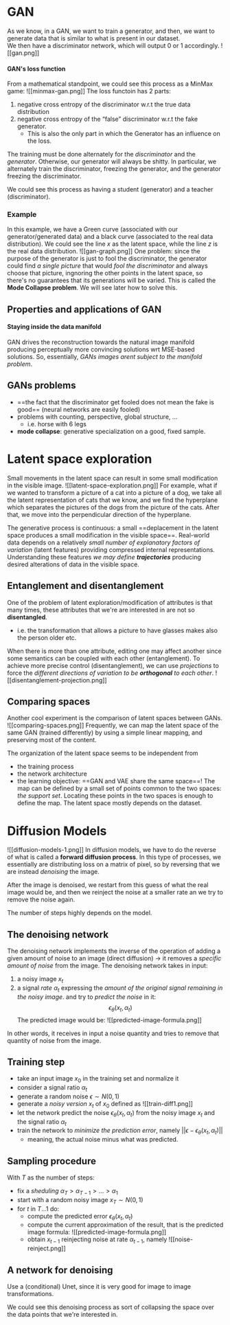 # GAN
As we know, in a GAN, we want to train a generator, and then, we want to generate data that  is similar to what is present in our dataset.  
We then have a discriminator network, which  will output 0 or 1 accordingly. 
![[gan.png]]

#### GAN's loss function
From a mathematical standpoint, we could see this process as a MinMax game:
![[minmax-gan.png]]
The loss functoin has 2 parts:
1. negative cross entropy of the discriminator w.r.t the true data distribution 
2. negative cross entropy of the “false” discriminator w.r.t the fake generator. 
	- This is also the only part in which the Generator has an influence on the loss. 

The training must be done alternately for the _discriminator_ and the _generator_. Otherwise, our generator will always be shitty. 
In particular, we alternately train the discriminator, freezing the generator, and the generator freezing the discriminator. 

We could see this process as having a student (generator) and a teacher (discriminator). 

### Example 
In this example, we have a Green curve (associated with our generator/generated data) and a black curve (associated to the real data distribution). We could see the line $x$ as the latent space, while the line $z$ is the real data distribution.
![[gan-graph.png]]
One problem: since the purpose of the generator is just to fool the discriminator, the generator could find _a single picture_ that would _fool the discriminator_ and always choose that picture, ingnoring the other points in the latent space, so there's no guarantees that its generations will be varied. This is called the __Mode Collapse problem__.
We will see later how to solve this.  

## Properties and applications of GAN

#### Staying inside the data manifold 
GAN drives the reconstruction towards the natural image manifold producing perceptually more convincing solutions wrt MSE-based solutions.
So, essentially, _GANs images arent subject to the manifold problem_.

## GANs problems 
- ==the fact that the discriminator get fooled does not mean the fake is good== (neural networks are easily fooled) 
- problems with counting, perspective, global structure, ... 
	- i.e. horse with 6 legs
- __mode collapse__: generative specialization on a good, fixed sample.

# Latent space exploration
Small movements in the latent space can result in some small modification in the visible image. 
![[latent-space-exploration.png]]
For example, what if we wanted to transform a picture of a cat into a picture of a dog, we take all the latent representation of cats that we know, and we find the hyperplane which separates the pictures of the dogs from the picture of the cats. 
After that, we move into the perpendicular direction of the hyperplane. 

The generative process is continuous: a small ==deplacement in the latent space produces a small modification in the visible space==. Real-world data depends on a relatively _small number of explanatory factors of variation_ (latent features) providing compressed internal representations. Understanding these features _we may define __trajectories___ producing desired alterations of data in the visible space.

## Entanglement and disentanglement
One of the problem of latent exploration/modification of attributes is that many times, these attributes that we're are interested in are not so __disentangled__.
- i.e. the transformation that allows a picture to have glasses makes also the person older etc.

When there is more than one attribute, editing one may affect another since some semantics can be coupled with each other (entanglement). To achieve more precise control (disentanglement), we can use _projections_ to force the _different directions of variation to be __orthogonal__ to each other_.
![[disentanglement-projection.png]]

## Comparing spaces
Another cool experiment is the comparison of latent spaces between GANs.
![[comparing-spaces.png]]
Frequently, we can map the latent space of the same GAN (trained differently) by using a simple linear mapping, and preserving most of the content. 

The organization of the latent space seems to be independent from 
- the training process 
- the network architecture 
- the learning objective: ==GAN and VAE share the same space==! 
The map can be defined by a small set of points common to the two spaces: _the support set_. Locating these points in the two spaces is enough to define the map.
The latent space mostly depends on the dataset. 

# Diffusion Models 
![[diffusion-models-1.png]]
In diffusion models, we have to do the reverse of what is called a __forward diffusion process__. In this type of processes, we essentially are distributing loss on a matrix of pixel, so by reversing that we are instead _denoising_ the image. 

After the image is denoised, we restart from this guess of what the real image would be, and then we reinject the noise at a smaller rate an we try to remove the noise again. 

The number of steps highly depends on the model. 

## The denoising network 
The denoising network implements the inverse of the operation of adding a given amount of noise to an image (direct diffusion) -> it removes a _specific amount of noise_ from the image.
The denoising network takes in input: 
1. a noisy image $x_t$ 
2. a signal _rate_ $α_t$ expressing the _amount of the original signal remaining in the noisy image_. 
and try to _predict the noise_ in it:
$$\epsilon_{\theta}(x_t, \alpha_t)$$
The predicted image would be:
![[predicted-image-formula.png]]

In other words, it receives in input a noise quantity and tries to remove that quantity of noise from the image. 

## Training step 
- take an input image $x_0$ in the training set and normalize it
- consider a signal ratio $α_t$
- generate a random noise $\epsilon \sim N(0,1)$
- generate a _noisy version_ $x_t$ of $x_0$ defined as
![[train-diff1.png]]
- let the network predict the noise $\epsilon_θ(x_t, α_t)$ from the noisy image $x_t$ and the signal ratio $α_t$
- train the network to _minimize the prediction error_, namely $||\epsilon - \epsilon_θ (x_t, \alpha_t)||$
	- meaning, the actual noise minus what was predicted.  

## Sampling procedure
With $T$ as the number of steps:
- fix a _sheduling_ $α_T > α_{T−1} > ... > α_1$ 
- start with a random noisy image $x_T ∼ N(0, 1)$ 
- for $t$ in $T...1$ do: 
	- compute the predicted error $\epsilon_θ(x_t , α_t)$ 
	- compute the current approximation of the result, that is the predicted image formula:
		![[predicted-image-formula.png]]
	- obtain $x_{t−1}$ reinjecting noise at rate $α_{t−1}$, namely
		![[noise-reinject.png]]

## A network for denoising 
Use a (conditional) Unet, since it is very good for image to image transformations. 


We could see this denoising process as sort of collapsing the space over the data points that we're interested in.  
